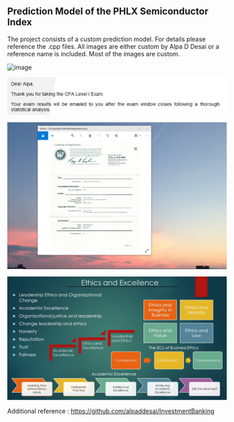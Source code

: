 ## Prediction Model of the PHLX Semiconductor Index

The project consists of a custom prediction model. For details please reference the .cpp files. All images are either custom by Alpa D Desai or a reference name is included. Most of the images are custom. 

![image](MinitabEssentials.jpg)

![image](CFAExam.jpg)

![image](USCopyrightCertificate.png)

![image](Ethics.jpg)

Additional reference : https://github.com/alpaddesai/InvestmentBanking

